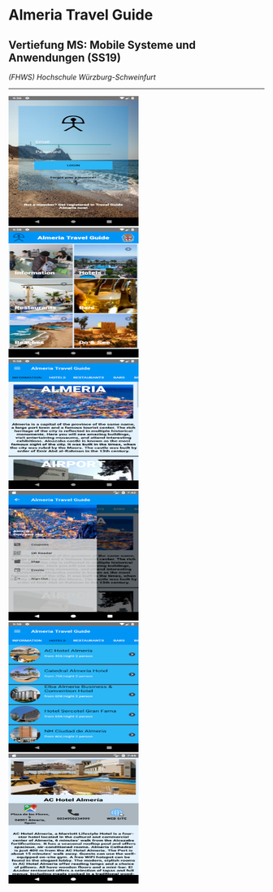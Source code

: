 # Almeria Travel Guide 
 ##  Vertiefung MS: Mobile Systeme und Anwendungen (SS19)

*(FHWS) Hochschule Würzburg-Schweinfurt*
____________
<img src="https://github.com/Tuv01/TravelGuideAlmeria/blob/master/2019-04-12_21h56_17.png" width="256" height="256"> <img src="https://github.com/Tuv01/TravelGuideAlmeria/blob/master/2019-04-12_21h58_40.png" width="256" height="256"> <img src="https://github.com/Tuv01/TravelGuideAlmeria/blob/master/2019-04-12_21h58_47.png" width="256" height="256"> <img src="https://github.com/Tuv01/TravelGuideAlmeria/blob/master/2019-05-12_19h43_00.png" width="256" height="256"> <img src="https://github.com/Tuv01/TravelGuideAlmeria/blob/master/2019-04-12_21h58_55.png" width="256" height="256"> <img src="https://github.com/Tuv01/TravelGuideAlmeria/blob/master/2019-05-12_19h44_36.png" width="256" height="256">
